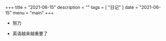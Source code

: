 +++
title = "2021-06-15"
description = ""
tags = [
    "日记"
]
date = "2021-06-15"
menu = "main"
+++

+ 努力

+ 英语越来越重要了